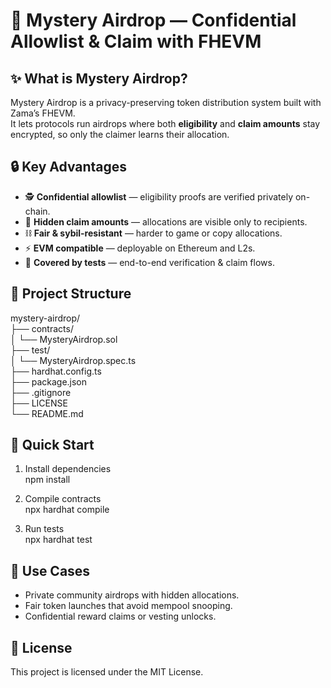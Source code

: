 # 🎁 Mystery Airdrop — Confidential Allowlist & Claim with FHEVM

## ✨ What is Mystery Airdrop?
Mystery Airdrop is a privacy-preserving token distribution system built with Zama’s FHEVM.  
It lets protocols run airdrops where both **eligibility** and **claim amounts** stay encrypted, so only the claimer learns their allocation.

## 🔒 Key Advantages
- 🕵️ **Confidential allowlist** — eligibility proofs are verified privately on-chain.  
- 🎲 **Hidden claim amounts** — allocations are visible only to recipients.  
- ⛓️ **Fair & sybil-resistant** — harder to game or copy allocations.  
- ⚡ **EVM compatible** — deployable on Ethereum and L2s.  
- 🧪 **Covered by tests** — end-to-end verification & claim flows.

## 📂 Project Structure
mystery-airdrop/  
├── contracts/  
│   └── MysteryAirdrop.sol  
├── test/  
│   └── MysteryAirdrop.spec.ts  
├── hardhat.config.ts  
├── package.json  
├── .gitignore  
├── LICENSE  
└── README.md  

## 🚀 Quick Start
1) Install dependencies  
   npm install

2) Compile contracts  
   npx hardhat compile

3) Run tests  
   npx hardhat test

## 🎯 Use Cases
- Private community airdrops with hidden allocations.  
- Fair token launches that avoid mempool snooping.  
- Confidential reward claims or vesting unlocks.

## 📝 License
This project is licensed under the MIT License.
